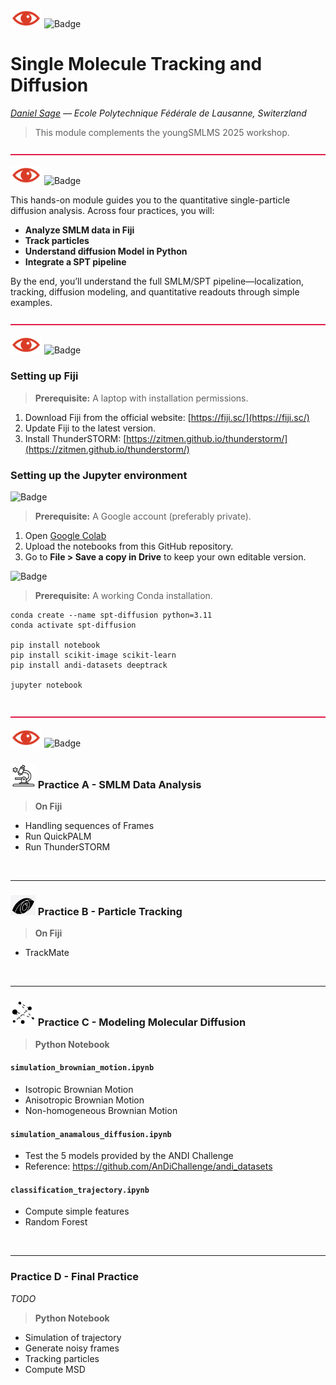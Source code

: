 <img src="icons/icon.png" width="50"/> ![Badge](https://img.shields.io/badge/Workshop%20SMLMS%202025-FF1010?style=for-the-badge)
# Single Molecule Tracking and Diffusion

 *[Daniel Sage](mailto:daniel.sage@epfl.ch?subject=Single%20Molecule%20Tracking%20and%20Diffusion) — Ecole Polytechnique Fédérale de Lausanne, Switerzland*

> This module complements the youngSMLMS 2025 workshop. 

<img src="icons/red-line.svg" width="100%" height="2" alt="red divider">

<img src="icons/icon.png" width="50"/> ![Badge](https://img.shields.io/badge/Overview-FF1010?style=for-the-badge)

This hands-on module guides you to the quantitative single-particle diffusion analysis. Across four practices, you will:

- **Analyze SMLM data in Fiji**
- **Track particles** 
- **Understand diffusion Model in Python**
- **Integrate a SPT pipeline** 

By the end, you’ll understand the full SMLM/SPT pipeline—localization, tracking, diffusion modeling, and quantitative readouts through simple examples.

<img src="icons/red-line.svg" width="100%" height="2" alt="red divider">

<img src="icons/icon.png" width="50"/> ![Badge](https://img.shields.io/badge/Installation-FF1010?style=for-the-badge)


### Setting up Fiji
> **Prerequisite:** A laptop with installation permissions.

1. Download Fiji from the official website: [https://fiji.sc/](https://fiji.sc/)  
2. Update Fiji to the latest version.  
3. Install ThunderSTORM: [https://zitmen.github.io/thunderstorm/](https://zitmen.github.io/thunderstorm/)  


### Setting up the Jupyter environment

![Badge](https://img.shields.io/badge/Option_1-Using_Google_Colab_server-1000CF)

> **Prerequisite:** A Google account (preferably private).

1. Open [Google Colab](https://colab.research.google.com)  
2. Upload the notebooks from this GitHub repository.  
3. Go to **File > Save a copy in Drive** to keep your own editable version.  

![Badge](https://img.shields.io/badge/Option_2-Using_local_computer-1000CF)

> **Prerequisite:** A working Conda installation.

```
conda create --name spt-diffusion python=3.11
conda activate spt-diffusion

pip install notebook
pip install scikit-image scikit-learn
pip install andi-datasets deeptrack

jupyter notebook
```

<br>

<img src="icons/red-line.svg" width="100%" height="2" alt="red divider">

<img src="icons/icon.png" width="50"/> ![Badge](https://img.shields.io/badge/Hand--Ons-FF1010?style=for-the-badge)


### <img src="icons/icon-data-analysis.png" width="40"/> Practice A - SMLM Data Analysis 

> **On Fiji**

- Handling sequences of Frames 
- Run QuickPALM
- Run ThunderSTORM
<br>
<hr>

### <img src="icons/icon-particle-tracking.png" width="40"/> Practice B - Particle Tracking

> **On Fiji**
- TrackMate

<br>
<hr>
 
### <img src="icons/icon-diffusions-models.png" width="40"/> Practice C - Modeling Molecular Diffusion

> **Python Notebook**

#### `simulation_brownian_motion.ipynb`
- Isotropic Brownian Motion
- Anisotropic Brownian Motion
- Non-homogeneous Brownian Motion

#### `simulation_anamalous_diffusion.ipynb`
- Test the 5 models provided by the ANDI Challenge
- Reference: https://github.com/AnDiChallenge/andi_datasets


#### `classification_trajectory.ipynb`
- Compute simple features
- Random Forest

<br>
<hr>



### Practice D - Final Practice

*TODO*

> **Python Notebook**

- Simulation of trajectory
- Generate noisy frames
- Tracking particles
- Compute MSD
